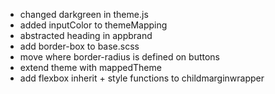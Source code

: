 * changed darkgreen in theme.js
* added inputColor to themeMapping
* abstracted heading in appbrand
* add border-box to base.scss
* move where border-radius is defined on buttons
* extend theme with mappedTheme
* add flexbox inherit + style functions to childmarginwrapper